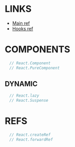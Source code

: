 # LINKS
  - [Main ref](https://reactjs.org/docs/react-api.html)
  - [Hooks ref](https://reactjs.org/docs/hooks-intro.html)
#  COMPONENTS
```js
  // React.Component
  // React.PureComponent
```

## DYNAMIC
```js
  // React.lazy
  // React.Suspense
```

# REFS
```js
  // React.createRef
  // React.forwardRef
```

